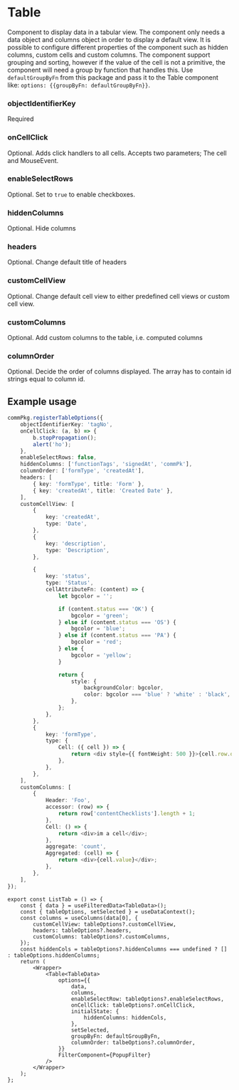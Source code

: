 # Table

Component to display data in a tabular view. The component only needs a data object and columns object in order to display a default view.
It is possible to configure different properties of the component such as hidden columns, custom cells and custom columns.
The component support grouping and sorting, however if the value of the cell is not a primitive, the component will need a group by function that handles this. Use `defaultGroupByFn` from this package and pass it to the Table component like: `options: {{groupByFn: defaultGroupByFn}}`.

### objectIdentifierKey

Required

### onCellClick

Optional. Adds click handlers to all cells. Accepts two parameters; The cell and MouseEvent.

### enableSelectRows

Optional. Set to `true` to enable checkboxes.

### hiddenColumns

Optional. Hide columns

### headers

Optional. Change default title of headers

### customCellView

Optional. Change default cell view to either predefined cell views or custom cell view.

### customColumns

Optional. Add custom columns to the table, i.e. computed columns

### columnOrder

Optional. Decide the order of columns displayed. The array has to contain id strings equal to column id.

## Example usage

```ts
commPkg.registerTableOptions({
    objectIdentifierKey: 'tagNo',
    onCellClick: (a, b) => {
        b.stopPropagation();
        alert('ho');
    },
    enableSelectRows: false,
    hiddenColumns: ['functionTags', 'signedAt', 'commPk'],
    columnOrder: ['formType', 'createdAt'],
    headers: [
        { key: 'formType', title: 'Form' },
        { key: 'createdAt', title: 'Created Date' },
    ],
    customCellView: [
        {
            key: 'createdAt',
            type: 'Date',
        },
        {
            key: 'description',
            type: 'Description',
        },

        {
            key: 'status',
            type: 'Status',
            cellAttributeFn: (content) => {
                let bgcolor = '';

                if (content.status === 'OK') {
                    bgcolor = 'green';
                } else if (content.status === 'OS') {
                    bgcolor = 'blue';
                } else if (content.status === 'PA') {
                    bgcolor = 'red';
                } else {
                    bgcolor = 'yellow';
                }

                return {
                    style: {
                        backgroundColor: bgcolor,
                        color: bgcolor === 'blue' ? 'white' : 'black',
                    },
                };
            },
        },
        {
            key: 'formType',
            type: {
                Cell: ({ cell }) => {
                    return <div style={{ fontWeight: 500 }}>{cell.row.original.formType as string}</div>;
                },
            },
        },
    ],
    customColumns: [
        {
            Header: 'Foo',
            accessor: (row) => {
                return row['contentChecklists'].length + 1;
            },
            Cell: () => {
                return <div>im a cell</div>;
            },
            aggregate: 'count',
            Aggregated: (cell) => {
                return <div>{cell.value}</div>;
            },
        },
    ],
});
```

```tsx
export const ListTab = () => {
    const { data } = useFilteredData<TableData>();
    const { tableOptions, setSelected } = useDataContext();
    const columns = useColumns(data[0], {
        customCellView: tableOptions?.customCellView,
        headers: tableOptions?.headers,
        customColumns: tableOptions?.customColumns,
    });
    const hiddenCols = tableOptions?.hiddenColumns === undefined ? [] : tableOptions.hiddenColumns;
    return (
        <Wrapper>
            <Table<TableData>
                options={{
                    data,
                    columns,
                    enableSelectRow: tableOptions?.enableSelectRows,
                    onCellClick: tableOptions?.onCellClick,
                    initialState: {
                        hiddenColumns: hiddenCols,
                    },
                    setSelected,
                    groupByFn: defaultGroupByFn,
                    columnOrder: talbeOptions?.columnOrder,
                }}
                FilterComponent={PopupFilter}
            />
        </Wrapper>
    );
};
```
